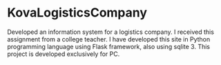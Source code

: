 # KovaLogisticsCompany
Developed an information system for a logistics company. I received this assignment from a college teacher. I have developed this site in Python programming language using Flask framework, also using sqlite 3. This project is developed exclusively for PC.
